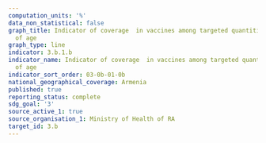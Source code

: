 ```yaml
---
computation_units: '%'
data_non_statistical: false
graph_title: Indicator of coverage  in vaccines among targeted quantities, 2 years
  of age
graph_type: line
indicator: 3.b.1.b
indicator_name: Indicator of coverage  in vaccines among targeted quantities, 2 years
  of age
indicator_sort_order: 03-0b-01-0b
national_geographical_coverage: Armenia
published: true
reporting_status: complete
sdg_goal: '3'
source_active_1: true
source_organisation_1: Ministry of Health of RA
target_id: 3.b
---
```

